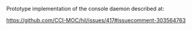 Prototype implementation of the console daemon described at:

<https://github.com/CCI-MOC/hil/issues/417#issuecomment-303564763>

